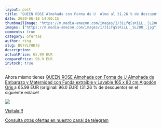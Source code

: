 ```yaml
---
layout: post
title: "QUEEN ROSE Almohada con Forma de U  Almo al 31.26 % de descuento"
date: 2020-06-18 14:00:15
thumbnailImage: "https://m.media-amazon.com/images/I/31LfqSsKiLL._SL200_.jpg"
images: ["https://m.media-amazon.com/images/I/31LfqSsKiLL._SL200_.jpg"]
comments: true
category: ofertas
author: ring
slug: B07VLY8B76
description:
actualPrice: 65.99 EUR
comparePrice: 96.0 EUR
inStock: true
---
```


Ahora mismo tienes [QUEEN ROSE Almohada con Forma de U Almohada de Embarazo y Maternidad con Funda extraíble y Lavable 165 x 80 cm Algodón Gris ](https://www.amazon.com/dp/B07VLY8B76/?tag=redken08-20) a 65.99 EUR (original: 96.0 EUR) (31.26 % de descuento) en el siguiente enlace!

[![](https://m.media-amazon.com/images/I/31LfqSsKiLL._SL200_.jpg)](https://www.amazon.com/dp/B07VLY8B76/?tag=redken08-20)

[Visítala!!!](https://www.amazon.com/dp/B07VLY8B76/?tag=redken08-20)

[Consulta otras ofertas en nuestro canal de telegram](https://t.me/s/ofertas25)
